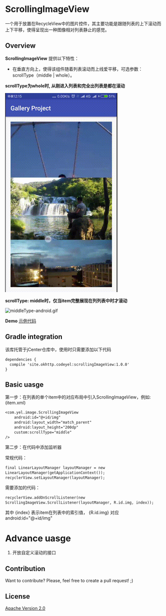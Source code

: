 ScrollingImageView
========

 一个用于放置在RecycleView中的图片控件，其主要功能是跟随列表的上下滚动而上下平移，使得呈现出一种图像相对列表静止的感觉。

Overview
-----------

**ScrollingImageView** 提供以下特性：

* 在垂直方向上，使得该组件随着列表滚动而上线爱平移，可选参数：scrollType（middle | whole）。

**scrollType为whole时, 从刚进入列表和完全出列表是都在滚动**

![wholeType-android.gif](wholeType-android.gif)

**scrollType: middle时，仅当item完整展现在列列表中时才滚动**

![middleType-android.gif](middleType-android.gif)

**Demo** [示例代码](https://github.com/freedomofme/ScrollingImageView/tree/master/example)

Gradle integration
---------------

该库托管于jCenter仓库中，使用时只需要添加以下代码

	dependencies {
  	  compile 'site.okhttp.codeyel:scrollingImageView:1.0.0'
	}

Basic uasge
-----------

第一步：在列表的单个item中的对应布局中引入ScrollingImageView，例如:(item.xml)
	
	<com.yel.image.ScrollingImageView
        android:id="@+id/img"
        android:layout_width="match_parent"
        android:layout_height="200dp"
        custom:scrollType="middle"
    />

第二步：在代码中添加监听器

常规代码：

	final LinearLayoutManager layoutManager = new LinearLayoutManager(getApplicationContext());
  	recyclerView.setLayoutManager(layoutManager);
  	
需要添加的代码：
  	
  	recyclerView.addOnScrollListener(new ScrollingImageView.ScrollListener(layoutManager, R.id.img, index));
  	
  	
其中 {index} 表示item在列表中的索引值， {R.id.img} 对应android:id="@+id/img"

Advance uasge 
===

1. 开放自定义滚动的接口

  	
Contribution
------------

Want to contribute? Please, feel free to create a pull request! ;)

License
----------

[Apache Version 2.0][License]

[License]:          http://www.apache.org/licenses/LICENSE-2.0.html
	
	
